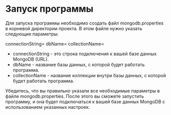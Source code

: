 # Запуск программы

Для запуска программы необходимо создать файл mongodb.properties в корневой директории проекта. В этом файле нужно указать следующие параметры:

connectionString=
dbName=
collectionName=

- connectionString - это строка подключения к вашей базе данных MongoDB (URL).
- dbName - название базы данных, с которой будет работать программа.
- collectionName - название коллекции внутри базы данных, с которой будет работать программа.

Убедитесь, что вы правильно указали все необходимые параметры в файле mongodb.properties. После этого вы сможете запустить программу, и она будет подключаться к вашей базе данных MongoDB с использованием указанных настроек.
